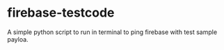 # firebase-testcode
A simple python script to run in terminal to ping firebase with test sample payloa.
